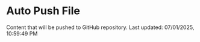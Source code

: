 # Auto Push File

Content that will be pushed to GitHub repository.
Last updated: 07/01/2025, 10:59:49 PM